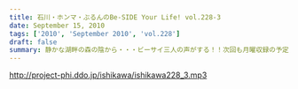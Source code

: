 ```yaml
---
title: 石川・ホンマ・ぶるんのBe-SIDE Your Life! vol.228-3
date: September 15, 2010
tags: ['2010', 'September 2010', 'vol.228']
draft: false
summary: 静かな湖畔の森の陰から・・・ビーサイ三人の声がする！！次回も月曜収録の予定～～なのですがっ！三連休最後の日にはたして三人は無事に帰ってこれるのか！？！？これが問題。なにしろ昨年は１１時間かかってますから。NAMAE
---
```


http://project-phi.ddo.jp/ishikawa/ishikawa228_3.mp3